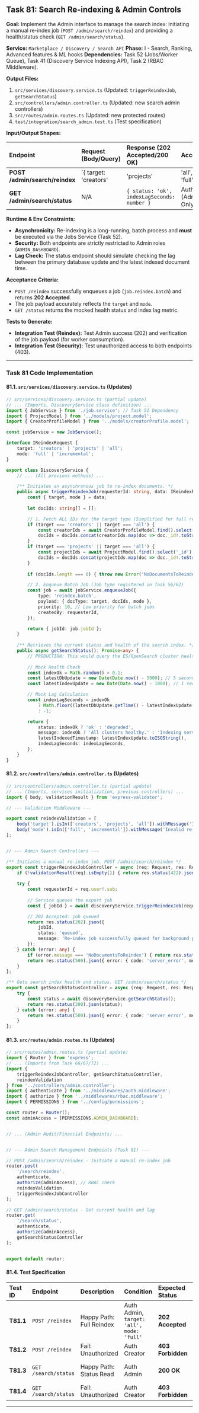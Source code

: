

## **Task 81: Search Re-indexing & Admin Controls**

**Goal:** Implement the Admin interface to manage the search index: initiating a manual re-index job (`POST /admin/search/reindex`) and providing a health/status check (`GET /admin/search/status`).

**Service:** `Marketplace / Discovery / Search API`
**Phase:** I - Search, Ranking, Advanced features & ML hooks
**Dependencies:** Task 52 (Jobs/Worker Queue), Task 41 (Discovery Service Indexing API), Task 2 (RBAC Middleware).

**Output Files:**
1.  `src/services/discovery.service.ts` (Updated: `triggerReindexJob`, `getSearchStatus`)
2.  `src/controllers/admin.controller.ts` (Updated: new search admin controllers)
3.  `src/routes/admin.routes.ts` (Updated: new protected routes)
4.  `test/integration/search_admin.test.ts` (Test specification)

**Input/Output Shapes:**

| Endpoint | Request (Body/Query) | Response (202 Accepted/200 OK) | Access/Scope |
| :--- | :--- | :--- | :--- |
| **POST /admin/search/reindex** | `{ target: 'creators'|'projects'|'all', mode: 'full'|'incremental' }` | `{ jobId: string, status: 'queued' }` | Auth (Admin/System Only) |
| **GET /admin/search/status** | N/A | `{ status: 'ok', indexLagSeconds: number }` | Auth (Admin/System Only) |

**Runtime & Env Constraints:**
*   **Asynchronicity:** Re-indexing is a long-running, batch process and **must** be executed via the Jobs Service (Task 52).
*   **Security:** Both endpoints are strictly restricted to Admin roles (`ADMIN_DASHBOARD`).
*   **Lag Check:** The status endpoint should simulate checking the lag between the primary database update and the latest indexed document time.

**Acceptance Criteria:**
*   `POST /reindex` successfully enqueues a job (`job.reindex.batch`) and returns **202 Accepted**.
*   The job payload accurately reflects the `target` and `mode`.
*   `GET /status` returns the mocked health status and index lag metric.

**Tests to Generate:**
*   **Integration Test (Reindex):** Test Admin success (202) and verification of the job payload (for worker consumption).
*   **Integration Test (Security):** Test unauthorized access to both endpoints (403).

***

### **Task 81 Code Implementation**

#### **81.1. `src/services/discovery.service.ts` (Updates)**

```typescript
// src/services/discovery.service.ts (partial update)
// ... (Imports, DiscoveryService class definition) ...
import { JobService } from './job.service'; // Task 52 Dependency
import { ProjectModel } from '../models/project.model'; 
import { CreatorProfileModel } from '../models/creatorProfile.model';

const jobService = new JobService();

interface IReindexRequest {
    target: 'creators' | 'projects' | 'all';
    mode: 'full' | 'incremental';
}

export class DiscoveryService {
    // ... (All previous methods) ...

    /** Initiates an asynchronous job to re-index documents. */
    public async triggerReindexJob(requesterId: string, data: IReindexRequest): Promise<{ jobId: string }> {
        const { target, mode } = data;
        
        let docIds: string[] = [];

        // 1. Fetch ALL IDs for the target type (Simplified for full reindex mode)
        if (target === 'creators' || target === 'all') {
            const creatorIds = await CreatorProfileModel.find().select('_id').lean();
            docIds = docIds.concat(creatorIds.map(doc => doc._id!.toString()));
        }
        if (target === 'projects' || target === 'all') {
            const projectIds = await ProjectModel.find().select('_id').lean();
            docIds = docIds.concat(projectIds.map(doc => doc._id!.toString()));
        }
        
        if (docIds.length === 0) { throw new Error('NoDocumentsToReindex'); }

        // 2. Enqueue Batch Job (Job type registered in Task 56/62)
        const job = await jobService.enqueueJob({
            type: 'reindex.batch',
            payload: { docType: target, docIds, mode },
            priority: 10, // Low priority for batch jobs
            createdBy: requesterId,
        });

        return { jobId: job.jobId };
    }
    
    /** Retrieves the current status and health of the search index. */
    public async getSearchStatus(): Promise<any> {
        // PRODUCTION: This would query the ES/OpenSearch cluster health endpoint
        
        // Mock Health Check
        const indexOk = Math.random() > 0.1; 
        const latestDbUpdate = new Date(Date.now() - 5000); // 5 seconds ago
        const latestIndexUpdate = new Date(Date.now() - 1000); // 1 second ago

        // Mock Lag Calculation
        const indexLagSeconds = indexOk 
            ? Math.floor((latestDbUpdate.getTime() - latestIndexUpdate.getTime()) / 1000)
            : -1;

        return {
            status: indexOk ? 'ok' : 'degraded',
            message: indexOk ? 'All clusters healthy.' : 'Indexing service degraded.',
            latestIndexedTimestamp: latestIndexUpdate.toISOString(),
            indexLagSeconds: indexLagSeconds,
        };
    }
}
```

#### **81.2. `src/controllers/admin.controller.ts` (Updates)**

```typescript
// src/controllers/admin.controller.ts (partial update)
// ... (Imports, services initialization, previous controllers) ...
import { body, validationResult } from 'express-validator';

// --- Validation Middleware ---

export const reindexValidation = [
    body('target').isIn(['creators', 'projects', 'all']).withMessage('Invalid re-index target.'),
    body('mode').isIn(['full', 'incremental']).withMessage('Invalid re-index mode.'),
];


// --- Admin Search Controllers ---

/** Initiates a manual re-index job. POST /admin/search/reindex */
export const triggerReindexJobController = async (req: Request, res: Response) => {
    if (!validationResult(req).isEmpty()) { return res.status(422).json({ error: { code: 'validation_error', message: 'Input validation failed.', details: validationResult(req).array() }}); }
    
    try {
        const requesterId = req.user!.sub;
        
        // Service queues the export job
        const { jobId } = await discoveryService.triggerReindexJob(requesterId, req.body);

        // 202 Accepted: job queued
        return res.status(202).json({ 
            jobId, 
            status: 'queued', 
            message: 'Re-index job successfully queued for background processing.' 
        });
    } catch (error: any) {
        if (error.message === 'NoDocumentsToReindex') { return res.status(404).json({ error: { code: 'no_data', message: 'No documents found for the specified re-index target.' } }); }
        return res.status(500).json({ error: { code: 'server_error', message: 'Internal server error queuing re-index job.' } });
    }
};

/** Gets search index health and status. GET /admin/search/status */
export const getSearchStatusController = async (req: Request, res: Response) => {
    try {
        const status = await discoveryService.getSearchStatus();
        return res.status(200).json(status);
    } catch (error: any) {
        return res.status(500).json({ error: { code: 'server_error', message: 'Internal server error retrieving search status.' } });
    }
};
```

#### **81.3. `src/routes/admin.routes.ts` (Updates)**

```typescript
// src/routes/admin.routes.ts (partial update)
import { Router } from 'express';
// ... (Imports from Task 66/67/72) ...
import { 
    triggerReindexJobController, getSearchStatusController, 
    reindexValidation
} from '../controllers/admin.controller';
import { authenticate } from '../middlewares/auth.middleware'; 
import { authorize } from '../middlewares/rbac.middleware';
import { PERMISSIONS } from '../config/permissions';

const router = Router();
const adminAccess = [PERMISSIONS.ADMIN_DASHBOARD]; 


// ... (Admin Audit/Financial Endpoints) ...


// --- Admin Search Management Endpoints (Task 81) ---

// POST /admin/search/reindex - Initiate a manual re-index job
router.post(
    '/search/reindex',
    authenticate,
    authorize(adminAccess), // RBAC check
    reindexValidation,
    triggerReindexJobController
);

// GET /admin/search/status - Get current health and lag
router.get(
    '/search/status',
    authenticate,
    authorize(adminAccess),
    getSearchStatusController
);


export default router;
```

#### **81.4. Test Specification**

| Test ID | Endpoint | Description | Condition | Expected Status | Expected Code |
| :--- | :--- | :--- | :--- | :--- | :--- |
| **T81.1** | `POST /reindex` | Happy Path: Full Reindex | Auth Admin, `target: 'all', mode: 'full'` | **202 Accepted** | Returns `jobId`. |
| **T81.2** | `POST /reindex` | Fail: Unauthorized | Auth Creator | **403 Forbidden** | `permission_denied` |
| **T81.3** | `GET /search/status` | Happy Path: Status Read | Auth Admin | **200 OK** | Returns `status: 'ok'` and `indexLagSeconds`. |
| **T81.4** | `GET /search/status` | Fail: Unauthorized | Auth Creator | **403 Forbidden** | `permission_denied` |

---
